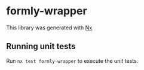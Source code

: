 # formly-wrapper

This library was generated with [Nx](https://nx.dev).

## Running unit tests

Run `nx test formly-wrapper` to execute the unit tests.
